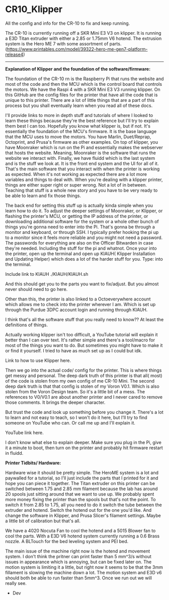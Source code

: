 # CR10_Klipper
All the config and info for the CR-10 to fix and keep running. 


The CR-10 is currently running off a SKR Mini E3 V3 on klipper. 
It is running a E3D Titan extruder with either a 2.85 or 1.75mm V6 hotend. 
The extrusion system is the Hero ME 7 with some assortment of parts. (https://www.printables.com/model/39322-hero-me-gen7-platform-release4)


---------------

**Explanation of Klipper and the foundation of the software/firmware:**

The foundation of the CR-10 rn is the Raspberry Pi that runs the website and most of the code and then the MCU which is the control board that controls the motors. We have the Raspi 4 with a SKR Mini E3 V3 running klipper. On this GitHub are the config files for the printer that have all the code that is unique to this printer. There are a lot of little things that are a part of this process but you shall eventually learn when you read all of these docs. 

I'll provide links to more in depth stuff and tutorials of where I looked to learn these things because they're the best reference but I'll try to explain them best I can too. Hopefully you know what klipper is, but if not. It's essentially the foundation of the MCU's firmware. It is the base language that the MCU uses to move the motors. You have Marlin, Duet/Reprap, Octoprint, and Prusa's firmware as other examples. On top of klipper, you have Moonraker which is run on the Pi and essentially makes the webserver that hosts the website. Meaning, Moonraker is the software that runs the website we interact with. Finally, we have fluidd which is the last system and is the stuff we look at. It is the front end system and the UI for all of it. That's the main software that you interact with when the printer is working as expected. When it's not working as expected there are a lot more variables and things to deal with. When you're dealing with a klipper printer, things are either super right or super wrong. Not a lot of in between. Teaching that stuff is a whole new story and you have to be very ready to be able to learn and fix those things. 

The back end for setting this stuff up is actually kinda simple when you learn how to do it. To adjust the deeper settings of Moonraker, or Klipper, or flashing the printer's MCU, or getting the IP address of the printer, or downloading additional software for the system or a whole other bunch of things you're gonna need to enter into the Pi. That's gonna be through a monitor and keyboard, or through SSH. I typically prefer hooking the pi up to a monitor since it feels more reliable and you might not need a password. The passwords for everything are also on the Officer Bitwarden in case they're needed. Including the stuff for the pi and whatnot. Once your into the printer, open up the terminal and open up KIAUH( Klipper Installation and Updating Helper) which does a lot of the harder stuff for you. Type: into the terminal. 

Include link to KIAUH
./KIAUH/KIAUH.sh

And this should get you to the parts you want to fix/adjust. But you almost never should need to go here. 

Other than this, the printer is also linked to a Octoeverywhere account which allows me to check into the printer wherever I am. Which is  set up through the Purdue 3DPC account login and running through KIAUH. 

I think that's all the software stuff that you really need to know?? At least the definitions of things.

Actually working klipper isn't too difficult, a YouTube tutorial will explain it better than I can over text. It's rather simple and there's a tool/macro for most of the things you want to do. But sometimes you might have to make it or find it yourself. I tried to have as much set up as I could but idk. 

Link to how to use Klipper here. 

Then we go into the actual code/ config for the printer. This is where things get messy and personal. The deep dark truth of this printer is that all( most) of the code is stolen from my own config of me CR-10 Mini. The second deep dark truth is that that config is stolen of my Voron V0.1. Which is also stolen from the Voron Design team. So it's a little bit of a mess. The references to V0/V0.1 are about another printer and I never cared to remove those comments. It brings the deeper character.

But trust the code and look up something before you change it. There's a lot to learn and not easy to teach, so I won't do it here, but I'll try to find someone on YouTube who can. Or call me up and I'll explain it. 

YouTube link here.

I don't know what else to explain deeper. Make sure you plug in the Pi, give it a minute to boot, then turn on the printer and probably hit firmware restart in fluidd. 




**Printer Tidbits/ Hardware:**

Hardware wise it should be pretty simple. The HeroME system is a lot and paywalled for a tutorial, so I'll just include the parts that I printed for it and hope you can piece it together. The Titan extruder on this printer can be switched between 1.75 and 2.85 mm filament because the lab has around 20 spools just sitting around that we want to use up. We probably spent more money fixing the printer than the spools but that's not the point. To switch it from 2.85 to 1.75, all you need to do it switch the tube between the extruder and hotend. Switch the hotend out for the one you'd like. And change the software in Klipper, and Prusa Slicer's filament settings. Maybe a little bit of calibration but that's all. 

We have a 4020 Nocuta Fan to cool the hotend and a 5015 Blower fan to cool the parts. With a E3D V6 hotend system currently running a 0.6 Brass nozzle. A BLTouch for the bed leveling system and PEI bed. 

The main issue of the machine right now is the hotend and movement system. I don't think the pritner can print faster than 5 mm^3/s without issues in appearance which is annoying, but can be fixed later on. The motion system is limiting it a little, but right now it seems to be that the 3mm fillament is slowing the machine down a lot. The motion system and E3D v6 should both be able to run faster than 5mm^3. Once we run out we will really see.

- Dev
